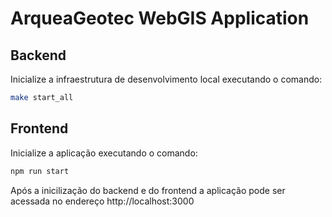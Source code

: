 # ArqueaGeotec WebGIS Application

## Backend
Inicialize a infraestrutura de desenvolvimento local executando o comando:
```sh
make start_all
```

## Frontend
Inicialize a aplicação executando o comando:
```sh
npm run start
```
Após a inicilização do backend e do frontend a aplicação pode ser acessada no endereço http://localhost:3000